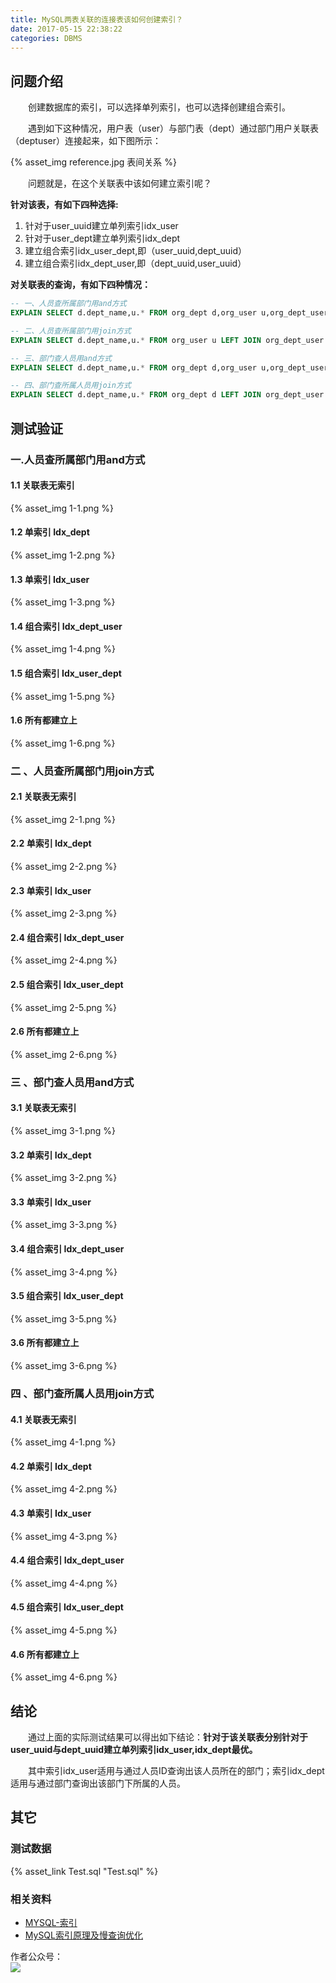 ```yaml
---
title: MySQL两表关联的连接表该如何创建索引？
date: 2017-05-15 22:38:22
categories: DBMS
---
```


## 问题介绍

&emsp;&emsp;创建数据库的索引，可以选择单列索引，也可以选择创建组合索引。

&emsp;&emsp;遇到如下这种情况，用户表（user）与部门表（dept）通过部门用户关联表（deptuser）连接起来，如下图所示：

{% asset_img reference.jpg 表间关系 %}

&emsp;&emsp;问题就是，在这个关联表中该如何建立索引呢？

**针对该表，有如下四种选择:**
1. 针对于user_uuid建立单列索引idx_user
1. 针对于user_dept建立单列索引idx_dept
1. 建立组合索引idx_user_dept,即（user_uuid,dept_uuid）
1. 建立组合索引idx_dept_user,即（dept_uuid,user_uuid）

**对关联表的查询，有如下四种情况：**
```sql
-- 一、人员查所属部门用and方式
EXPLAIN SELECT d.dept_name,u.* FROM org_dept d,org_user u,org_dept_user duser WHERE u.user_uuid=duser.user_uuid AND d.dept_uuid=duser.dept_uuid  AND u.user_code="dev1";

-- 二、人员查所属部门用join方式
EXPLAIN SELECT d.dept_name,u.* FROM org_user u LEFT JOIN org_dept_user du ON u.user_uuid=du.user_uuid LEFT JOIN org_dept d ON du.dept_uuid=d.dept_uuid WHERE u.user_code="dev1";

-- 三、部门查人员用and方式
EXPLAIN SELECT d.dept_name,u.* FROM org_dept d,org_user u,org_dept_user du WHERE u.user_uuid=du.user_uuid AND d.dept_uuid=du.dept_uuid AND d.dept_code="D006";

-- 四、部门查所属人员用join方式
EXPLAIN SELECT d.dept_name,u.* FROM org_dept d LEFT JOIN org_dept_user du ON d.dept_uuid=du.dept_uuid LEFT JOIN org_user u ON u.user_uuid=du.user_uuid WHERE d.dept_code="D006";

```

## 测试验证

### 一.人员查所属部门用and方式

#### 1.1 关联表无索引
{% asset_img 1-1.png %}
#### 1.2 单索引 Idx_dept
{% asset_img 1-2.png %}
#### 1.3 单索引 Idx_user
{% asset_img 1-3.png %}
#### 1.4 组合索引 Idx_dept_user
{% asset_img 1-4.png %}
#### 1.5 组合索引 Idx_user_dept
{% asset_img 1-5.png %}
#### 1.6 所有都建立上
{% asset_img 1-6.png %}

### 二 、人员查所属部门用join方式

#### 2.1 关联表无索引
{% asset_img 2-1.png %}
#### 2.2 单索引 Idx_dept
{% asset_img 2-2.png %}
#### 2.3 单索引 Idx_user
{% asset_img 2-3.png %}
#### 2.4 组合索引 Idx_dept_user
{% asset_img 2-4.png %}
#### 2.5 组合索引 Idx_user_dept
{% asset_img 2-5.png %}
#### 2.6 所有都建立上
{% asset_img 2-6.png %}

### 三 、部门查人员用and方式

#### 3.1 关联表无索引
{% asset_img 3-1.png %}
#### 3.2 单索引 Idx_dept
{% asset_img 3-2.png %}
#### 3.3 单索引 Idx_user
{% asset_img 3-3.png %}
#### 3.4 组合索引 Idx_dept_user
{% asset_img 3-4.png %}
#### 3.5 组合索引 Idx_user_dept
{% asset_img 3-5.png %}
#### 3.6 所有都建立上
{% asset_img 3-6.png %}

### 四 、部门查所属人员用join方式

#### 4.1 关联表无索引
{% asset_img 4-1.png %}
#### 4.2 单索引 Idx_dept
{% asset_img 4-2.png %}
#### 4.3 单索引 Idx_user
{% asset_img 4-3.png %}
#### 4.4 组合索引 Idx_dept_user
{% asset_img 4-4.png %}
#### 4.5 组合索引 Idx_user_dept
{% asset_img 4-5.png %}
#### 4.6 所有都建立上
{% asset_img 4-6.png %}


## 结论

&emsp;&emsp;通过上面的实际测试结果可以得出如下结论：**针对于该关联表分别针对于user_uuid与dept_uuid建立单列索引idx_user,idx_dept最优。**

&emsp;&emsp;其中索引idx_user适用与通过人员ID查询出该人员所在的部门；索引idx_dept适用与通过部门查询出该部门下所属的人员。

## 其它

### 测试数据
{% asset_link Test.sql "Test.sql" %}

### 相关资料

- <a href="https://segmentfault.com/a/1190000003072424">MYSQL-索引</a>
- <a href="http://tech.meituan.com/mysql-index.html">MySQL索引原理及慢查询优化</a>

作者公众号：   
<img src='http://muchstudy.com/2019/11/10/%E4%B8%80%E6%96%87%E6%90%9E%E5%AE%9AJS%E5%BC%82%E5%B8%B8%E6%8D%95%E8%8E%B7/YIYING.jpg'>
